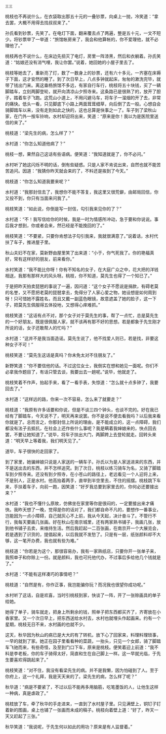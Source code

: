     三三 

   桃枝也不再说什么，在衣袋取出那五十元的一叠钞票，向桌上一抛，冷笑道：“拿去罢，大概不用得去找叔叔来了。”

   孙氏看到钞票，先笑了。在电灯下面，翻来覆去点了两遍，整是五十元，一文不短少。将钞票举了一举道：“旅馆帐房来了，我会和他算帐的，你不爱理他，就不必理他了。”

   桃枝再也不说什么，在床边先扭灭了电灯，房里一阵漆黑，然后和衣躺着。孙氏笑道：“姑娘还没有消气哩，我让你罢。”说着，她回她的小屋子里去了。

   桃枝等她去了，重新亮了灯，数了一数身上的钞票，还有六十多元，一齐塞在床褥子下面，这才安然的睡了。到了次日早上，八点多钟就起床，匆匆的漱洗完毕，就带了钱出门来。离这垂杨旅馆不多远，有家自行车行，桃枝将五十块钱，买了一辆脚踏车，立刻两脚登轮，就开向清凉山夕照寺来。这条路已是很熟了的，放开了胆子，踏着车子飞跑。这荒山小道上，不用闪避马车，将车子一溜烟的开了去，非常的痛快。低头一看，只见脚底下小路上两面茸茸细草，向后倒了去一般。心想自会骑脚踏车以来，没有走到如此之快的，这也总算是快事之一了。车子到了梁秋山家，在门外一按车铃响，水村却迎将出来，笑道：“原来是你！我以为是医院里送信的来了。”

   桃枝道：“梁先生的病，怎么样了？”

   水村道：“你怎么知道他病了？”

   桃枝一想，果然自己这话有些语病。便笑道：“我知道就是了，你不必问。”

   水村听了她这闪烁不明的话，倒有些疑惑。只是人家不肯说出来，自然也就不能苦苦追问。因道：“我猜你昨天就会来的了，不料还是挨到了今天。”

   桃枝道：“你怎么知道我要来呢？”

   水村道：“我那封信去了，我想你不能不答复，我这里又很荒僻，由邮局回信，你又投不到，你只有当面来问我了。”

   桃枝笑道：“如此说，你倒是写一封信，勾引我来见你的了？”

   水村道：“不！我写信给你的时候，我是一时为情感所冲动，急于要和你说说。事后我才想到，你或者会来，然已经是不能挽回的了。”

   桃枝笑道：“不要紧，只要你肯想法子勾引我来，我就很满意了。”说着话，水村代扶了车子，推进屋子里。

   秋山夫妇不在家，莫新野由屋里笑了出来道：“小于，你气死我了。你的艳福真好，常有这样好的朋友，前来看你。”

   水村笑道：“我不能比你呀！你有不知名的女子，在大庭广众之中，花大把的洋钱相送，我那有那样大的风头呀。桃枝，你不知道，莫先生也得了一个知已了。”

   于是把昨天拍卖琵琶的事说了一遍，因问道：“这个女子不愿说是捐款，有碍老莫的名誉，又不愿把老莫的琵琶拿去，免得分了人家心爱之物，她设想是如何周到呀！只可惜她不露姓名，而且又戴一副蓝色眼镜，故意遮盖了她的脸子，这一下子，把莫先生佩服得五体投地，又想得心痒难抓。”

   桃枝笑道：“这话有点不对，那个女子对于莫先生的事，帮了一点忙，总是莫先生的一个好朋友。既是很佩服人家，就不该再有那不好的思想。若是都象于先生刚才所说的话，女子还敢帮人的忙吗？”

   水村道：“这并不是我当面造谣。莫先生说了，他不找爱人则已，若是找，非要这种女子不可！”

   桃枝笑道：“莫先生这话是真吗？你未免太对不住朋友了。”

   新野笑道：“你不要信他的话。不过这位女士，我倒实在想和她见一面呢。你们不必拿我作题目了，有话只管去谈，我要出去一趟呢。”说毕，他就走了。

   桃枝笑着不作声，抬起手来，看了一看手表，失惊道：“怎么就十点多钟了，我要回去了。”

   水村道：“这样远的路，你来一次不容易，怎么来了就要走？”

   桃枝道：“我原有许多话要和你说，但是不谈三四个钟头，也谈不完的。好在我已经有了脚踏车，今天说不了，明天再来说罢。你不是说不便去看我吗？以后我来看你就是了。总而言之，你那封信上所说的理由，是不能成立的，这一点障碍，我们都没有法子去抵抗，在社会上还作些什么事呢？我是瞒着我婶娘来的，快点回去罢，不要让她知道了。”说毕，将车子扶出大门，两脚跨上去登轮就走。回转头来道：“明天早上等着我，我们明天见了。”

   道毕，车子很快的走回家了。

   到了家里，她骗婶娘只说是人家送的一辆车子。孙氏以为是人家送进来的东西，并不是送出去的东西，并不怎样追究。到了次日，桃枝以练习骑车为名，又骑了脚踏车到夕照寺来。还没有到夕照寺，在小苍山的路径上，老远看见一个人迎将上来，不是别人，正是水村。他高抬着两手，直举到半空里去，不住的摇摆。桃枝跳下车来，手扶着车子，向前一跑，因笑道：“好歹我总要到家里去的，你何必还要接出来？”

   水村道：“我也不懂什么原故，仿佛坐在家里等你是很闷的，一定要接出来才痛快。我昨天想了一晚，觉得是你的话对了，我们都自命不凡的，要想作一番事业，岂能因为一点小障碍，自己就灰心不上前，我从今天起，决计奋斗了。不管行不行，我每天要画几张画。好在秋山在南京城里，还有两家熟书铺子，我画几张，放到他书铺子去卖，来维持生活。然后我赶起一二百张画，在南京开一个大展览会，若是遇到了识货的，提倡起来，以后我就不发愁了。只是有一层，纸张颜料却不大够，这一笔开办费，我也就有些为难。”

   桃枝道：“你若是为这个，那很容易办，我有一家熟纸店，只要你开一张单子来，我照单子和你赊上一份。就是颜料，我也可托他代办，不过事后多给他几个钱就是了。”

   水村道：“不能有这样凑巧的事情吧？”

   桃枝道：“自然是有，你作正事，我岂能骗你玩？而况我也很望你成功呢。”

   水村听了这话，自是欢喜，当时引桃枝到家，快谈了一阵，开了一张赊画具的单子给她。

   她得了单子，骑车就走，把身上所剩余的钱，照单子把东西都买齐了，齐寄放在小香家里。又一个次日早上，把东西送给水村去，水村也就埋头作起画来。约有一个星期，桃枝无日不来，水村画的也就不少。

   这天，秋华因为秋山的病已是大大的有了转机，放下心了回家来，料理料理琐事，一早的就到了家。她正在园子里看看种的菜蔬，一抬头，只见一个女郎，骑了脚踏车飞驰而来，有些奇怪，及至到门口下车，原来是桃枝。便笑着迎上前道：“我不料是李老板，你的车子骑得太好，简直和生在自己脚上一样。这一早就光临，于先生要喜欢得跳起来了。”

   桃枝笑道：“对不住，我没有看梁先生的病。并不是我懒，因为怕碰到了人。至于你府上，这一个礼拜，我是天天来的了。梁先生的病，怎么样了呢？”

   秋华道：“病是不要紧了，不过以后不能再多用脑筋，吃笔墨饭的人，让他生这样一种病，真是虐政了。”

   桃枝放了车，牵了秋华的手走进来，一直到了水村屋子里。只见满壁上，铜钉子钉着新的图画，桌上也铺了一张画而未成的稿子。桃枝向着壁上道：“好了，昨天一天又赶起了三张。”

   秋华笑道：“我说呢，于先生何以如此的用功？原来是有人监督着。”

